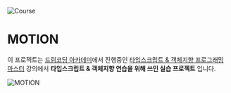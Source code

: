![Course](/demo/course.png)

# MOTION

이 프로젝트는 [드림코딩 아카데미](http://academy.dream-coding.com/)에서 진행중인 [타입스크립트 & 객체지향 프로그래밍 마스터](https://academy.dream-coding.com/courses/typescript) 강의에서 **타입스크립트 & 객체지향 연습을 위해 쓰인 실습 프로젝트** 입니다.

![MOTION](/demo/motion.png)
